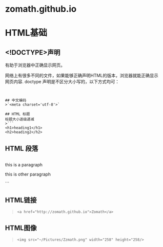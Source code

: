 # zomath.github.io
# HTML基础
## <!DOCTYPE>声明
<!DOCTYPE>有助于浏览器中正确显示网页。
网络上有很多不同的文件，如果能够正确声明HTML的版本，浏览器就能正确显示网页内容.
doctype 声明是不区分大小写的，以下方式均可：

>```
<!DOCTYPE html> 
<!DOCTYPE HTML> 
<!doctype html> 
<!Doctype Html>
```

## 中文编码
>`<meta charset='utf-8'>`

## HTML 标题
标题大小逐级递减
>```
<h1>heading1</h1>
<h2>heading2</h2>
```

## HTML 段落
>```
<p>this is a paragraph</p>
<p>this is other paragraph</p>
```

## HTML链接
>`
<a href="http://zomath.github.io">Zomath</a>
`

## HTML图像
> `<img src="~/Pictures/Zzmath.png" width="258" height="258/>`


